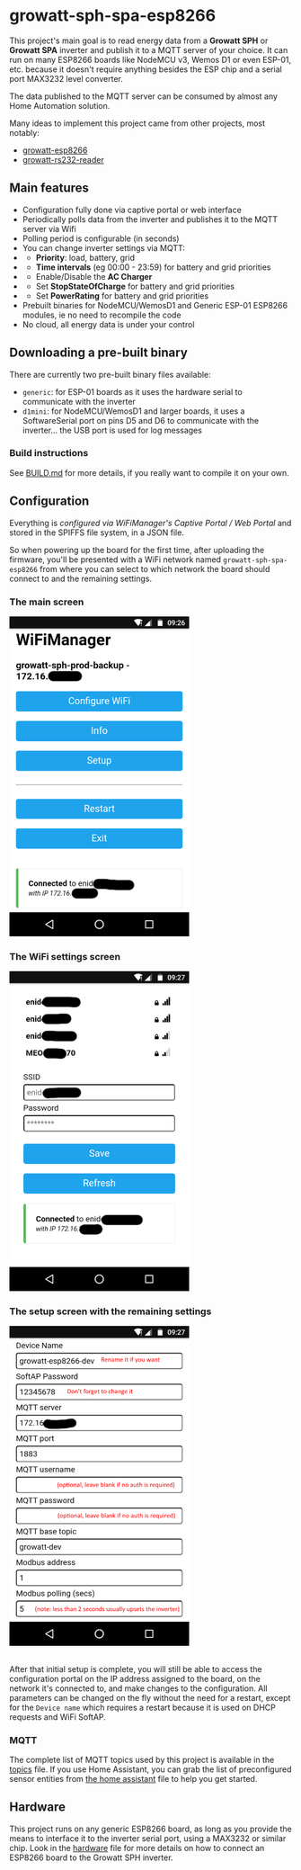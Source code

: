 # growatt-sph-spa-esp8266
This project's main goal is to read energy data from a **Growatt SPH** or **Growatt SPA** inverter and publish it to a MQTT server of your choice.
It can run on many ESP8266 boards like NodeMCU v3, Wemos D1 or even ESP-01, etc. because it doesn't require anything besides the ESP chip and a serial port MAX3232 level converter.

The data published to the MQTT server can be consumed by almost any Home Automation solution.

Many ideas to implement this project came from other projects, most notably:
- [growatt-esp8266](https://github.com/jkairys/growatt-esp8266)
- [growatt-rs232-reader](https://github.com/lemval/growatt-rs232-reader)

## Main features
- Configuration fully done via captive portal or web interface
- Periodically polls data from the inverter and publishes it to the MQTT server via Wifi
- Polling period is configurable (in seconds)
- You can change inverter settings via MQTT:
- - **Priority**: load, battery, grid
- - **Time intervals** (eg 00:00 - 23:59) for battery and grid priorities
- - Enable/Disable the **AC Charger**
- - Set **StopStateOfCharge** for battery and grid priorities
- - Set **PowerRating** for battery and grid priorities
- Prebuilt binaries for NodeMCU/WemosD1 and Generic ESP-01 ESP8266 modules, ie no need to recompile the code
- No cloud, all energy data is under your control

## Downloading a pre-built binary
There are currently two pre-built binary files available:
- `generic`: for ESP-01 boards as it uses the hardware serial to communicate with the inverter
- `d1mini`: for NodeMCU/WemosD1 and larger boards, it uses a SoftwareSerial port on pins D5 and D6 to communicate with the inverter... the USB port is used for log messages

### Build instructions
See [BUILD.md](BUILD.md) for more details, if you really want to compile it on your own.

## Configuration
Everything is *configured via WiFiManager's Captive Portal / Web Portal* and stored in the SPIFFS file system, in a JSON file.

So when powering up the board for the first time, after uploading the firmware, you'll be presented with a WiFi network named `growatt-sph-spa-esp8266` from where you can select to which network the board should connect to and the remaining settings.
### The main screen
<img src='images/ss01-main.png' width='320px'>

### The WiFi settings screen
<img src='images/ss02-wifi.png' width='320px'>

### The setup screen with the remaining settings
<img src='images/ss03-setup.png' width='320px'>

##
After that initial setup is complete, you will still be able to access the configuration portal on the IP address assigned to the board, on the network it's connected to, and make changes to the configuration. All parameters can be changed on the fly without the need for a restart, except for the `Device name` which requires a restart because it is used on DHCP requests and WiFi SoftAP.

### MQTT
The complete list of MQTT topics used by this project is available in the [topics](TOPICS.md) file.
If you use Home Assistant, you can grab the list of preconfigured sensor entities from [the home assistant](HOMEASSISTANT.md) file to help you get started.

## Hardware
This project runs on any generic ESP8266 board, as long as you provide the means to interface it to the inverter serial port, using a MAX3232 or similar chip.
Look in the [hardware](HARDWARE.md) file for more details on how to connect an ESP8266 board to the Growatt SPH inverter.

